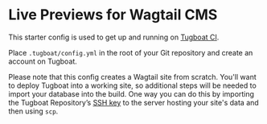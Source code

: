 # Live Previews for Wagtail CMS

This starter config is used to get up and running on [Tugboat CI](https://tugboat.ci/).

Place `.tugboat/config.yml` in the root of your Git repository and create an account on Tugboat. 

Please note that this config creates a Wagtail site from scratch. You'll want to deploy Tugboat into a working site, so additional steps will be needed to import your database into the build. One way you can do this by importing the Tugboat Repository’s [SSH key](https://docs.tugboat.qa/setting-up-tugboat/select-repo-settings/#set-up-remote-ssh-access) to the server hosting your site's data and then using `scp`.